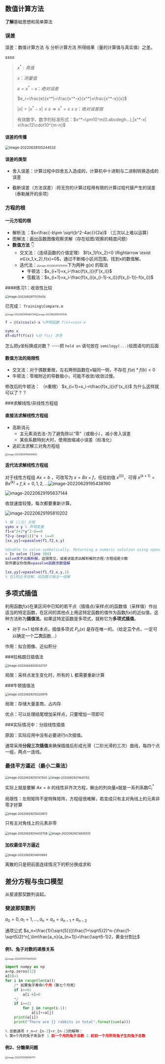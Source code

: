 ## 数值计算方法

**了解**基础思想和简单算法

### 误差

误差：数值计算方法 与 分析计算方法 所得结果（量的计算值与真实值）之差。

$ssss$

> $x^*:真值$
>
> $x：测量值$
>
> $e=x^*-x：绝对误差$
>
> $e_r=\frac{e}{x^*}=\frac{x^*-x}{x^*}≈\frac{x^*-x}{x}$
>
> $|e|=|x^*-x|≤\varepsilon \Rightarrow x^*=x\pm\varepsilon：绝对误差限$
>
> 有效数字、数字的标准形式：$x^*=\pm10^m(0.abcdegh...),|x^*-x|≤\frac12\cdot10^{m-n}$

#### 误差的传播

<img src="https://s2.loli.net/2022/06/28/dzWjnqZQs84TFwo.png" alt="image-20220628105244532" style="zoom: 80%;" />

#### 误差的类型

- 舍入误差：计算过程中四舍五入造成的，计算机中十进制与二进制转换造成的误差

- 截断误差（方法误差）:将无穷的计算过程用有限的计算过程代替产生的误差（泰勒展开的余项）

  

### 方程的根

#### 一元方程的根

- 解析法 ：$x=\frac{-b\pm \sqrt{b^2-4ac}}{2a}$ （三次以上难以运算）
- 图解法：画出函数图像观察求解（存在绘图/观察的精度问题）
- **数值方法** 👇
  - 交叉法：（连续函数的介值定理） $f(x_1)f(x_2)<0 \Rightarrow \exist x∈(x_1,x_2),f(x)=0$，通过不断缩小区间范围，找到x的数值解。
  - 迭代法：<img src="https://s2.loli.net/2022/06/28/RLldShq5FjeovW9.png" alt="image-20220628112104144" style="zoom:50%;" />下为两种 g(x) 的取法
    - 牛顿法：$x_{i+1}=x_i-\frac{f(x_i)}{f'(x_i)}$
    - 弦截法：$x_{i+1}=x_i-\frac{f(x_i)(x_{i-1}-x_i)}{f(x_{i-1})-f(x_i)}$

####练习1：收敛性比较

<img src="https://s2.loli.net/2022/06/29/phQqcU6djmb7gTw.png" alt="image-20220629171215414" style="zoom: 67%;" />

已完成： `Training\Compare.m`

<img src="C:\Users\ccy\AppData\Roaming\Typora\typora-user-images\image-20220629180657381.png" alt="image-20220629180657381" style="zoom: 50%;" /><img src="C:\Users\ccy\AppData\Roaming\Typora\typora-user-images\image-20220629181351538.png" alt="image-20220629181351538" style="zoom: 50%;" />

```matlab
f = @(x)cos(x)-x %声明函数 f(x)=cosx-x

syms x
df=diff(f(x)) %对 f(x) 求导
```

怎么把y坐标换成对数？ ----把 `hold on` 语句放在 `semilogy(...)`绘图语句的后面

#### 数值方法的局限性

- 交叉法：对于偶数重根，左右两侧函数在x轴同一侧，不存在 $f(a)*f(b)<0$
- 牛顿法：零根附近的导数极小，可能不收敛/收敛过慢。

修改后的牛顿法： （n重根） $x_{i+1}=x_i-n\frac{f(x_i)}{f'(x_i)}$   为什么这样就可以了？？

###求解线性/非线性方程组

#### 直接法求解线性方程组

- 高斯消元
  - 主元素消去法-为了避免除以“零”（或极小），减小舍入误差
  - 某些系数特别大时，使用放缩减小误差（标准化）
- 追赶法求解三对角方程组

<img src="C:\Users\ccy\AppData\Roaming\Typora\typora-user-images\image-20220629194445942.png" alt="image-20220629194445942" style="zoom: 50%;" />



#### 迭代法求解线性方程组

对于线性方程组 $Ax=b$ ，可改写为 $x=Bx+f$，任给初值 $x^{(0)}$，可得 $x^{(k+1)}=Bx^{(k)}+f,k=0,1,2,...$![image-20220629195438190](C:\Users\ccy\AppData\Roaming\Typora\typora-user-images\image-20220629195438190.png)

![image-20220629195637144](C:\Users\ccy\AppData\Roaming\Typora\typora-user-images\image-20220629195637144.png)

收敛速度较慢，每次都要重新计算。

 ![image-20220629195810202](C:\Users\ccy\AppData\Roaming\Typora\typora-user-images\image-20220629195810202.png)

```matlab
% 解（二元）方程
syms x y % 声明变量
f1=x^2+2*y^2-8==0
f2=y-(exp(1))^x + 1==0
[xx,yy]=vpasolve(f1,f2,x,y)

%Unable to solve symbolically. Returning a numeric solution using vpasolve.
> In solve (line 304)
solve求不出解析解，这很常见，或者说能求出解析解的方程/方程组是少数
软件建议你改用vpasolve函数求数值解

[xx,yy]=vpasolve(f1,f2,x,y,1)
% 在1附近寻找解。该函数只输出一组解
```



## 多项式插值

利用函数$f (x)$在某区间中已知的若干点（插值点/采样点)的函数值（采样值）作出适当的特定函数，在区间的其他点上用这特定函数的值作为函数$f (x)$的近似值，这种方法称为**插值法**。如果这特定函数是多项式，就称它为**多项式插值**。

- 对于 n+1 给样本点，插值多项式 $P_n(x)$ 是存在唯一的。（给定**三个**点，一定可以确定一个**二次**函数...）

作用：拟合图像、近似积分

###拉格朗日插值法

<img src="C:\Users\ccy\AppData\Roaming\Typora\typora-user-images\image-20220629205132737.png" alt="image-20220629205132737" style="zoom: 67%;" />

局限：采样点发生变化时，所有的 L 都需要重新计算

###牛顿插值法

<img src="C:\Users\ccy\AppData\Roaming\Typora\typora-user-images\image-20220629210220979.png" alt="image-20220629210220979" style="zoom:67%;" />

局限：存储大量差商，占内存

优点：可以处理结尾增加采样点，只要增加一项即可



###实际情况中：分段线性插值

原因：实际应用中没有必要进行n次插值。

通常采用**分段三次插值**来确保插值后形成光滑（二阶光滑的三次）曲线，每四个点一组，两点一连线。

### 最佳平方逼近（最小二乘法）

<img src="C:\Users\ccy\AppData\Roaming\Typora\typora-user-images\image-20220629210747500.png" alt="image-20220629210747500" style="zoom:67%;" />

<img src="C:\Users\ccy\AppData\Roaming\Typora\typora-user-images\image-20220629211645152.png" alt="image-20220629211645152" style="zoom:67%;" />

实际上就是要解 $Ax=b$ 的线性非齐次方程，解出的列向量$x$就是一系列系数$C^*_i$

局限性：左侧矩阵不是特殊矩阵，方程组很难解，若变成只有主对角线上的元素非零才好算



<img src="C:\Users\ccy\AppData\Roaming\Typora\typora-user-images\image-20220629213433872.png" alt="image-20220629213433872" style="zoom:67%;" />

只有主对角线上的元素非零



<img src="C:\Users\ccy\AppData\Roaming\Typora\typora-user-images\image-20220629214402708.png" alt="image-20220629214402708" style="zoom:67%;" />

<img src="C:\Users\ccy\AppData\Roaming\Typora\typora-user-images\image-20220629214635312.png" alt="image-20220629214635312" style="zoom:67%;" />

#### 加权最佳平方逼近

<img src="C:\Users\ccy\AppData\Roaming\Typora\typora-user-images\image-20220629214910893.png" alt="image-20220629214910893" style="zoom:67%;" />

离散的只是把前面连续情况下的积分换成求和



## 差分方程与虫口模型

从斐波那契数列谈起。

### 斐波那契数列

$a_0=0,a_1=1,...,a_n=a_n=a_{n-1}+a_{n-2}$

通项公式 $a_n=\frac{1}{\sqrt{5}}[(\frac{1+\sqrt5}2)^n-(\frac{1-\sqrt5}2)^n],\lim\frac{a_n}{a_{n+1}}=\frac{\sqrt5-1}2，黄金分割比$

#### 例1、兔子对数的递推关系

<img src="C:\Users\ccy\AppData\Roaming\Typora\typora-user-images\image-20220705174205042.png" alt="image-20220705174205042" style="zoom:50%;" />

```python
import numpy as np
a=np.zeros(12)
a[0]=1
for i in range(len(a)):
    /* 如果兔子寿命6个月（第七个月死）
    if i>=6:
        a[i-6]=0
    */
    if i>=2:
        for j in range(i-1):
            a[i]+=a[j]
    print(a[i])
    print("There are {} rabbits in total".format(sum(a)))
    
% 总数通项 r_n=r_{n-2}+r_{n-1}的解释：
% 第n个月的兔子来自于 1.前一个月的兔子总数 2.前前一个月所有兔子生的兔子总数
```

#### 例2、分糖果问题

<img src="C:\Users\ccy\AppData\Roaming\Typora\typora-user-images\image-20220705180947111.png" alt="image-20220705180947111" style="zoom:50%;" />